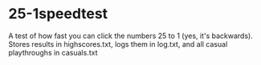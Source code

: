 # 25-1speedtest
A test of how fast you can click the numbers 25 to 1 (yes, it's backwards). Stores results in highscores.txt, logs them in log.txt, and all casual playthroughs in casuals.txt
